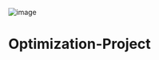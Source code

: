 ![image](https://github.com/user-attachments/assets/313cac02-898e-4353-8be2-b77387e9044e)
# Optimization-Project
